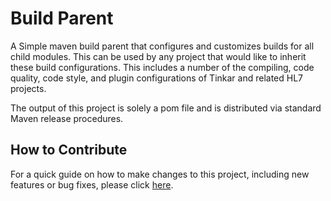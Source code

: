 # Build Parent

A Simple maven build parent that configures and customizes builds for all child modules.  This can be used
by any project that would like to inherit these build configurations. This includes a number of the compiling,
code quality, code style, and plugin configurations of Tinkar and related HL7 projects.

The output of this project is solely a pom file and is distributed via standard Maven release procedures.

## How to Contribute

For a quick guide on how to make changes to this project, including new features or bug fixes, please click [here](doc/how-to-contribute.md).


